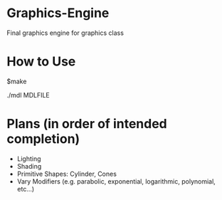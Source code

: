# Graphics-Engine
Final graphics engine for graphics class
# How to Use
$make

./mdl MDLFILE

# Plans (in order of intended completion)
- Lighting
- Shading
- Primitive Shapes: Cylinder, Cones
- Vary Modifiers (e.g. parabolic, exponential, logarithmic, polynomial, etc...)
